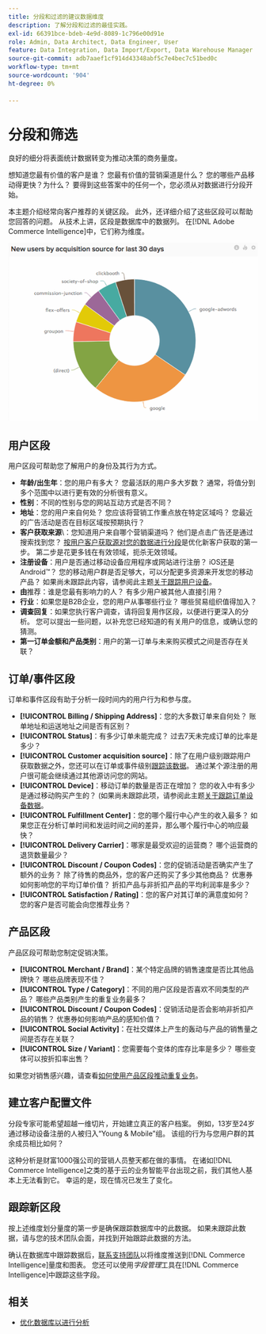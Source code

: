 ```yaml
---
title: 分段和过滤的建议数据维度
description: 了解分段和过滤的最佳实践。
exl-id: 66391bce-bdeb-4e9d-8089-1c796e00d91e
role: Admin, Data Architect, Data Engineer, User
feature: Data Integration, Data Import/Export, Data Warehouse Manager
source-git-commit: adb7aaef1cf914d43348abf5c7e4bec7c51bed0c
workflow-type: tm+mt
source-wordcount: '904'
ht-degree: 0%

---
```


# 分段和筛选

良好的细分将表面统计数据转变为推动决策的商务量度。

想知道您最有价值的客户是谁？ 您最有价值的营销渠道是什么？ 您的哪些产品移动得更快？为什么？ 要得到这些答案中的任何一个，您必须从对数据进行分段开始。

本主题介绍经常向客户推荐的关键区段。 此外，还详细介绍了这些区段可以帮助您回答的问题。 从技术上讲，区段是数据库中的数据列。 在[!DNL Adobe Commerce Intelligence]中，它们称为维度。

![](../../mbi/assets/mbi-critical-segments.png)


## 用户区段

用户区段可帮助您了解用户的身份及其行为方式。

* **年龄/出生年**：您的用户有多大？ 您最活跃的用户多大岁数？ 通常，将值分到多个范围中以进行更有效的分析很有意义。
* **性别**：不同的性别与您的网站互动方式是否不同？
* **地址**：您的用户来自何处？ 您应该将营销工作重点放在特定区域吗？ 您最近的广告活动是否在目标区域按预期执行？
* **客户获取来源**\：您知道用户来自哪个营销渠道吗？ 他们是点击广告还是通过搜索找到您？ [按用户客户获取源对您的数据进行分段](../data-analyst/analysis/google-track-user-acq.md)是优化新客户获取的第一步。 第二步是花更多钱在有效领域，扼杀无效领域。
* **注册设备**：用户是否通过移动设备应用程序或网站进行注册？ iOS还是Android™？ 您的移动用户群是否足够大，可以分配更多资源来开发您的移动产品？ 如果尚未跟踪此内容，请参阅此主题[关于跟踪用户设备](../data-analyst/analysis/track-usr-dev-browser.md)。
* **由**&#x200B;推荐：谁是您最有影响力的人？ 有多少用户被其他人直接引用？
* **行业**：如果您是B2B企业，您的用户从事哪些行业？ 哪些贸易组织值得加入？
* **调查回复**：如果您执行客户调查，请将回复用作区段，以便进行更深入的分析。 您可以提出一些问题，以补充您已经知道的有关用户的信息，或确认您的猜测。
* **第一订单金额和产品类别**：用户的第一订单与未来购买模式之间是否存在关联？

## 订单/事件区段

订单和事件区段有助于分析一段时间内的用户行为和参与度。

* **[!UICONTROL Billing / Shipping Address]**：您的大多数订单来自何处？ 账单地址和运送地址之间是否有区别？
* **[!UICONTROL Status]**：有多少订单未能完成？ 过去7天未完成订单的比率是多少？
* **[!UICONTROL Customer acquisition source]**：除了在用户级别跟踪用户获取数据之外，您还可以在订单或事件级别[跟踪该数据](../data-analyst/analysis/google-track-user-acq.md)。 通过某个源注册的用户很可能会继续通过其他源访问您的网站。
* **[!UICONTROL Device]**：移动订单的数量是否正在增加？ 您的收入中有多少是通过移动购买产生的？ (如果尚未跟踪此项，请参阅此主题[关于跟踪订单设备数据](../data-analyst/analysis/track-usr-dev-browser.md)。
* **[!UICONTROL Fulfillment Center]**：您的哪个履行中心产生的收入最多？ 如果您正在分析订单时间和发运时间之间的差异，那么哪个履行中心的响应最快？
* **[!UICONTROL Delivery Carrier]**：哪家是最受欢迎的运营商？ 哪个运营商的退货数量最少？
* **[!UICONTROL Discount / Coupon Codes]**：您的促销活动是否确实产生了额外的业务？ 除了待售的商品外，您的客户还购买了多少其他商品？ 优惠券如何影响您的平均订单价值？ 折扣产品与非折扣产品的平均利润率是多少？
* **[!UICONTROL Satisfaction / Rating]**：您的客户对其订单的满意度如何？ 您的客户是否可能会向您推荐业务？

## 产品区段

产品区段可帮助您制定促销决策。

* **[!UICONTROL Merchant / Brand]**：某个特定品牌的销售速度是否比其他品牌快？ 哪些品牌表现不佳？
* **[!UICONTROL Type / Category]**：不同的用户区段是否喜欢不同类型的产品？ 哪些产品类别产生的重复业务最多？
* **[!UICONTROL Discount / Coupon Codes]**：促销活动是否会影响非折扣产品的销售？ 优惠券如何影响产品的感知价值？
* **[!UICONTROL Social Activity]**：在社交媒体上产生的轰动与产品的销售量之间是否存在关联？
* **[!UICONTROL Size / Variant]**：您需要每个变体的库存比率是多少？ 哪些变体可以按折扣率出售？

如果您对销售感兴趣，请查看[如何使用产品区段推动重复业务](../data-analyst/analysis/most-value-source-channel.md)。

## 建立客户配置文件

分段专家可能希望超越一维切片，开始建立真正的客户档案。 例如，13岁至24岁通过移动设备注册的人被归入“Young &amp; Mobile”组。 该组的行为与您用户群的其余成员相比如何？

这种分析是财富1000强公司的营销人员整天都在做的事情。 在诸如[!DNL Commerce Intelligence]之类的基于云的业务智能平台出现之前，我们其他人基本上无法看到它。 幸运的是，现在情况已发生了变化。

## 跟踪新区段

按上述维度划分量度的第一步是确保跟踪数据库中的此数据。 如果未跟踪此数据，请与您的技术团队会面，并找到开始跟踪此数据的方法。

确认在数据库中跟踪数据后，[联系支持团队](https://experienceleague.adobe.com/docs/commerce-knowledge-base/kb/troubleshooting/miscellaneous/mbi-service-policies.html)以将维度推送到[!DNL Commerce Intelligence]量度和图表。 您还可以使用&#x200B;*字段管理*&#x200B;工具在[!DNL Commerce Intelligence]中跟踪这些字段。

## 相关

* [优化数据库以进行分析](../best-practices/opt-db-analysis.md)
